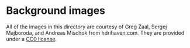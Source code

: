 # Background images

All of the images in this directory are courtesy of Greg Zaal, Sergej Majboroda, and Andreas Mischok from hdrihaven.com. They are provided under a [CC0 license](https://www.hdrihaven.com/p/license.php).
